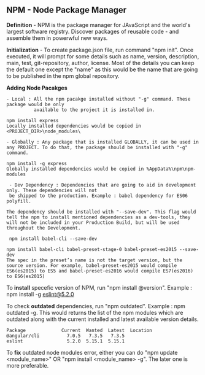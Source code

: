 

## NPM - Node Package Manager


**Definition** - NPM is the package manager for JAvaScript and the world's largest software registry. Discover packages of reusable code - and assemble them in powerwful new ways.


**Initialization** - To create package.json file, run command "npm init". Once executed, it will prompt for
some details such as name, version, description, main, test, git-repository, author, license. Most of the
details you can keep the default one except the "name" as this would be the name that are going to be published in the npm global repository.


**Adding Node Pacakges**

    - Local : All the npm pacakge installed without "-g" command. These package would be only 
              available to the project it is installed in.

    npm install express
    Locally installed dependencies would be copied in <PROJECT_DIR>\node_modules\

    - Globally : Any package that is installed GLOBALLY, it can be used in any PROJECT. To do that, the package should be installed with "-g" command.

    npm install -g express
    Globally installed dependencies would be copied in %AppData%\npm\npm-modules 

     - Dev Dependency : Dependencies that are going to aid in development only. These dependencies will not
     be shipped to the production. Example : babel dependency for ES06 polyfill. 

    The dependency should be installed with "--save-dev". This flag would tell the npm to install mentioned dependencies as a dev-tools, they will not be included in your Production Build, but will be used throughout the Development.

     npm install babel-cli --save-dev

    npm install babel-cli babel-preset-stage-0 babel-preset-es2015 --save-dev
    The spec in the preset’s name is not the target version, but the source version. For example, babel-preset-es2015 would compile ES6(es2015) to ES5 and babel-preset-es2016 would compile ES7(es2016) to ES6(es2015)



To **install** specefic version of NPM, run "npm install <name>@version".
Example : npm install -g eslint@5.2.0

To check **outdated** dependencies, run "npm outdated".
Example : npm outdated -g. This would returns the list of the npm modules which are outdated along with the
current installed and latest available version details.

    Package             Current  Wanted  Latest  Location
    @angular/cli          7.0.5   7.3.5   7.3.5
    eslint                5.2.0  5.15.1  5.15.1


To **fix** outdated node modules error, either you can do "npm update <module_name>" OR "npm install <module_name> -g". The later one is more preferable.